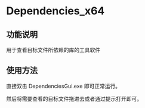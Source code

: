 # Dependencies_x64

## 功能说明

用于查看目标文件所依赖的库的工具软件

## 使用方法

直接双击 DependenciesGui.exe 即可正常运行。

然后将需要查看的目标文件拖进去或者通过提示打开即可。


